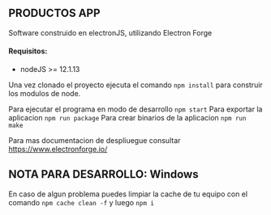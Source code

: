 ## PRODUCTOS APP

Software construido en electronJS, utilizando Electron Forge

#### Requisitos:
- nodeJS >= 12.1.13

Una vez clonado el proyecto ejecuta el comando `npm install` para construir los
modulos de node.

Para ejecutar el programa en modo de desarrollo `npm start`
Para exportar la aplicacion `npm run package`
Para crear binarios de la aplicacion `npm run make`


Para mas documentacion de despliuegue consultar https://www.electronforge.io/

## NOTA PARA DESARROLLO: Windows

En caso de algun problema puedes limpiar la cache de tu equipo con el comando
`npm cache clean -f` y luego `npm i`
